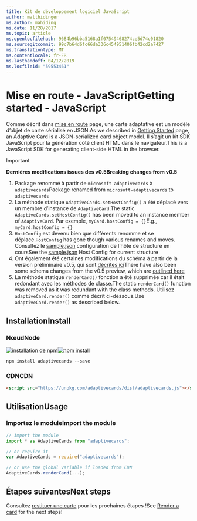 ```yaml
---
title: Kit de développement logiciel JavaScript
author: matthidinger
ms.author: mahiding
ms.date: 11/28/2017
ms.topic: article
ms.openlocfilehash: 9684b96bba5168a1f07549468274ce5d74c01820
ms.sourcegitcommit: 99c7b64d6fc66da336c454951406fb42cd2a7427
ms.translationtype: MT
ms.contentlocale: fr-FR
ms.lasthandoff: 04/12/2019
ms.locfileid: "59553461"
---
```

# <a name="getting-started---javascript"></a><span data-ttu-id="3cdfb-102">Mise en route - JavaScript</span><span class="sxs-lookup"><span data-stu-id="3cdfb-102">Getting started - JavaScript</span></span>

<span data-ttu-id="3cdfb-103">Comme décrit dans [mise en route](../../../authoring-cards/getting-started.md) page, une carte adaptative est un modèle d’objet de carte sérialisé en JSON.</span><span class="sxs-lookup"><span data-stu-id="3cdfb-103">As we described in [Getting Started](../../../authoring-cards/getting-started.md) page, an Adaptive Card is a JSON-serialized card object model.</span></span> <span data-ttu-id="3cdfb-104">Il s’agit un kit SDK JavaScript pour la génération côté client HTML dans le navigateur.</span><span class="sxs-lookup"><span data-stu-id="3cdfb-104">This is a JavaScript SDK for generating client-side HTML in the browser.</span></span>

> [!IMPORTANT]
> <span data-ttu-id="3cdfb-105">**Dernières modifications issues des v0.5**</span><span class="sxs-lookup"><span data-stu-id="3cdfb-105">**Breaking changes from v0.5**</span></span>
> 
> 1. <span data-ttu-id="3cdfb-106">Package renommé à partir de `microsoft-adaptivecards` à `adaptivecards`</span><span class="sxs-lookup"><span data-stu-id="3cdfb-106">Package renamed from `microsoft-adaptivecards` to `adaptivecards`</span></span>
> 1. <span data-ttu-id="3cdfb-107">La méthode statique `AdaptiveCards.setHostConfig()` a été déplacé vers un membre d’instance de `AdaptiveCard`.</span><span class="sxs-lookup"><span data-stu-id="3cdfb-107">The static `AdaptiveCards.setHostConfig()` has been moved to an instance member of `AdaptiveCard`.</span></span> <span data-ttu-id="3cdfb-108">Par exemple, `myCard.hostConfig = {}`</span><span class="sxs-lookup"><span data-stu-id="3cdfb-108">E.g., `myCard.hostConfig = {}`</span></span> 
> 1. <span data-ttu-id="3cdfb-109">`HostConfig` est devenu bien que différents renomme et se déplace.</span><span class="sxs-lookup"><span data-stu-id="3cdfb-109">`HostConfig` has gone though various renames and moves.</span></span> <span data-ttu-id="3cdfb-110">Consultez le [sample.json](https://github.com/Microsoft/AdaptiveCards/blob/master/samples/HostConfig/sample.json) configuration de l’hôte de structure en cours</span><span class="sxs-lookup"><span data-stu-id="3cdfb-110">See the [sample.json](https://github.com/Microsoft/AdaptiveCards/blob/master/samples/HostConfig/sample.json) Host Config for current structure</span></span>
> 1. <span data-ttu-id="3cdfb-111">Ont également été certaines modifications du schéma à partir de la version préliminaire v0.5, qui sont [décrites ici](https://github.com/Microsoft/AdaptiveCards/pull/633)</span><span class="sxs-lookup"><span data-stu-id="3cdfb-111">There have also been some schema changes from the v0.5 preview, which are [outlined here](https://github.com/Microsoft/AdaptiveCards/pull/633)</span></span>
> 1. <span data-ttu-id="3cdfb-112">La méthode statique `renderCard()` fonction a été supprimée car il était redondant avec les méthodes de classe.</span><span class="sxs-lookup"><span data-stu-id="3cdfb-112">The static `renderCard()` function was removed as it was redundant with the class methods.</span></span> <span data-ttu-id="3cdfb-113">Utilisez `adaptiveCard.render()` comme décrit ci-dessous.</span><span class="sxs-lookup"><span data-stu-id="3cdfb-113">Use `adaptiveCard.render()` as described below.</span></span> 


## <a name="install"></a><span data-ttu-id="3cdfb-114">Installation</span><span class="sxs-lookup"><span data-stu-id="3cdfb-114">Install</span></span>

### <a name="node"></a><span data-ttu-id="3cdfb-115">Nœud</span><span class="sxs-lookup"><span data-stu-id="3cdfb-115">Node</span></span>

<span data-ttu-id="3cdfb-116">[![installation de npm](https://img.shields.io/npm/v/adaptivecards.svg)](https://www.npmjs.com/package/adaptivecards)</span><span class="sxs-lookup"><span data-stu-id="3cdfb-116">[![npm install](https://img.shields.io/npm/v/adaptivecards.svg)](https://www.npmjs.com/package/adaptivecards)</span></span>

```console
npm install adaptivecards --save
```

### <a name="cdn"></a><span data-ttu-id="3cdfb-117">CDN</span><span class="sxs-lookup"><span data-stu-id="3cdfb-117">CDN</span></span>

```html
<script src="https://unpkg.com/adaptivecards/dist/adaptivecards.js"></script>
```

## <a name="usage"></a><span data-ttu-id="3cdfb-118">Utilisation</span><span class="sxs-lookup"><span data-stu-id="3cdfb-118">Usage</span></span>

### <a name="import-the-module"></a><span data-ttu-id="3cdfb-119">Importez le module</span><span class="sxs-lookup"><span data-stu-id="3cdfb-119">Import the module</span></span>

```js
// import the module
import * as AdaptiveCards from "adaptivecards";

// or require it
var AdaptiveCards = require("adaptivecards");

// or use the global variable if loaded from CDN
AdaptiveCards.renderCard(...);
```

## <a name="next-steps"></a><span data-ttu-id="3cdfb-120">Étapes suivantes</span><span class="sxs-lookup"><span data-stu-id="3cdfb-120">Next steps</span></span>

<span data-ttu-id="3cdfb-121">Consultez [restituer une carte](render-a-card.md) pour les prochaines étapes !</span><span class="sxs-lookup"><span data-stu-id="3cdfb-121">See [Render a card](render-a-card.md) for the next steps!</span></span>
